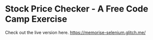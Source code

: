 # Stock Price Checker - A Free Code Camp Exercise

Check out the live version here. https://memorise-selenium.glitch.me/
